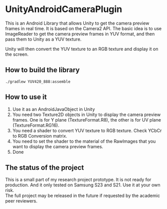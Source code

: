 # UnityAndroidCameraPlugin

This is an Android Library that allows Unity to get the camera preview frames in real time.
It is based on the Camera2 API. The basic idea is to use ImageReader to get the camera preview frames in YUV format, and then pass them to Unity as a YUV texture.

Unity will then convert the YUV texture to an RGB texture and display it on the screen.
## How to build the library
```shell
./gradlew YUV420_888:assemble
```

## How to use it
1. Use it as an AndroidJavaObject in Unity
2. You need two Texture2D objects in Unity to display the camera preview frames. One is for Y plane (TextureFormat.R8), the other is for UV plane (TextureFormat.RG16).
3. You need a shader to convert YUV texture to RGB texture. Check YCbCr to RGB Conversion matrix.
4. You need to set the shader to the material of the RawImages that you want to display the camera preview frames.
5. Done

## The status of the project
This is a small part of my research project prototype. It is not ready for production. And it only tested on Samsung S23 and S21.
Use it at your own risk. \
The full project may be released in the future if requested by the academic peer reviewers.